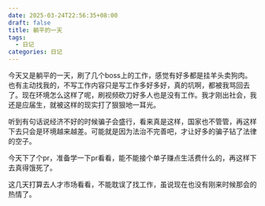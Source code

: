 ```yaml
---
date: 2025-03-24T22:56:35+08:00
draft: false
title: 躺平的一天
tags:
  - 日记
categories: 日记
---
```

今天又是躺平的一天，刷了几个boss上的工作，感觉有好多都是挂羊头卖狗肉。也有主动找我的，不写工作内容只是写工作多好多好，真的坑啊，都被我骂回去了。现在环境怎么这样了呢，刷视频砍刀好多人也是没有工作。我才刚出社会，我还是应届生，就被这样的现实打了狠狠地一耳光。

听到有句话说经济不好的时候骗子会盛行，看来真是这样，国家也不管管，再这样下去只会是环境越来越差。可能就是因为法治不完善吧，才让好多的骗子钻了法律的空子。

今天下了个pr，准备学一下pr看看，能不能接个单子赚点生活费什么的，再这样下去真得饿死了。

这几天打算去人才市场看看，不能耽误了找工作，虽说现在也没有刚来时候那会的热情了。